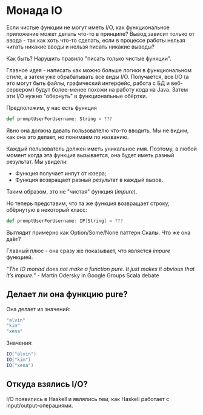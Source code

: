 # Монада IO

Если чистые функции не могут иметь I/O, как функциональное приложение может делать что-то в принципе? Вывод зависит только от ввода - так как хоть что-то сделать, если в процессе работы нельзя читать никакие вводы и нельзя писать никакие выводы?

Как быть? Нарушить правило "писать только чистые функции".

Главное идея - написать как можно больше логики в функциональном стиле, а затем уже обрабатывать все виды I/O. Получается, все I/O (а это могут быть файлы, графический интерфейс, работа с БД и веб-сервером) будут более-менее похожи на работу кода на Java. Затем эти I/O нужно "обернуть" в функциональные обёртки.

Предположим, у нас есть функция

```scala
def promptUserForUsername: String = ???
```

Явно она должна давать пользователю что-то вводить. Мы не видим, как она это делает, но понимаем по названию.

Каждый пользователь должен иметь уникальное имя. Поэтому, в любой момент когда эта функция вызывается, она будет иметь разный результат. Мы увидели:

- Функция получает инпут от юзера;
- Функция возвращает разный результат в каждый вызов.

Таким образом, это не "чистая" функция (*impure*).

Но теперь представим, что та же функция возвращает строку, обёрнутую в некоторый класс:

```scala
def promptUserForUsername: IP[String] = ???
```

Выглядит примерно как Option/Some/None паттерн Скалы. Что же она даёт?

Главный плюс - она сразу же показывает, что является *impure* функцией. 

*“The IO monad does not make a function pure. It just makes it obvious that it’s impure.”* - Martin Odersky in Google Groups Scala debate

## Делает ли она функцию pure?

Она делает из значений:

```scala
"alvin"
"kim"
"xena"
```

Значения:

```scala
IO("alvin")
IO("kim")
IO("xena")
```


## Откуда взялись I/O?

I/O появились в Haskell и являлись тем, как Haskell работает с input/output-операциями.

